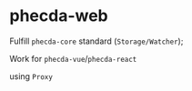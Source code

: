 # phecda-web

Fulfill `phecda-core` standard (`Storage/Watcher`);

Work for `phecda-vue`/`phecda-react`

using `Proxy`